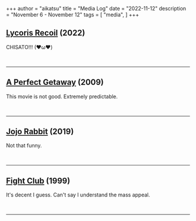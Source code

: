 +++
author = "aikatsu"
title = "Media Log"
date = "2022-11-12"
description = "November 6 - November 12"
tags = [
    "media",
]
+++

## [Lycoris Recoil](https://anidb.net/anime/17097) (2022)
<!--more-->
CHISATO!!! (❤ω❤)

<br>

---

## [A Perfect Getaway](https://www.imdb.com/title/tt0971209/) (2009)
This movie is not good. Extremely predictable.

<br>

---

## [Jojo Rabbit](https://www.imdb.com/title/tt2584384/) (2019)
Not that funny.

<br>

---

## [Fight Club](https://www.imdb.com/title/tt0137523/) (1999)
It's decent I guess. Can't say I understand the mass appeal.

<br>

---

<br>


